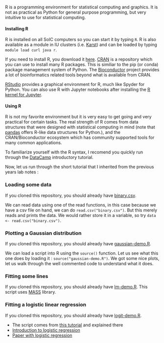 R is a programming environment for statistical computing and graphics.
It is not as practical as Python for general purpose programming, but very intuitive to use for statistical computing.

#### Installing R

R is installed on all SoIC computers so you can start it by typing `R`.
R is also available as a module in IU clusters (i.e. [Karst](https://www.datacamp.com/)) and can be loaded by typing `module load curl java r`.

If you need to install R, you download it [here](https://cloud.r-project.org/).
[CRAN](https://cran.r-project.org/) is a repository which you can use to install many R packages.
This is similiar to the pip (or conda) package management system of Python.
The [Bioconductor](https://bioconductor.org) project provides a lot of bioinformatics related tools beyond what is available from CRAN.

[RStudio](https://www.rstudio.com/) provides a graphical environment for R, much like Spyder for Python.
You can also use R with Jupyter notebooks after installing the [R kernel for Jupyter](https://github.com/IRkernel/IRkernel).

#### Using R

R is not my favorite environment but it is very easy to get going and very practical for certain tasks.
The real strength of R comes from data structures that were designed with statistical computing in mind (note that [pandas](http://pandas.pydata.org/) offers R-like data structures for Python.), and the CRAN/Bioconductor ecosystem which has community supported tools for many common applications.

To familiarize yourself with the R syntax, I recomend you quickly run through the [DataCamp](https://www.datacamp.com/) introductory tutorial.

Now, let us run through the short tutorial that I inherited from the previous years lab notes :

### Loading some data

If you cloned this repository, you should already have [binary.csv](binary.csv).

We can read data using one of the read functions, in this case because we have a csv file on hand, we can do `read.csv("binary.csv")`.
But this merely reads and prints the data.
We would rather store it in a variable, so try `data <- read.csv("binary.csv")`.

### Plotting a Gaussian distribution

If you cloned this repository, you should already have [gaussian-demo.R](gaussian-demo.R).

We can load a script into R using the `source()` function.
Let us see what this one does by loading it  : `source("gaussian-demo.R")`.
We got some nice plots, let us walk through the well commented code to understand what it does.  

### Fitting some lines

If you cloned this repository, you should already have [lm-demo.R](lm-demo.R).
This script uses [MASS](https://cran.r-project.org/web/packages/MASS/index.html) library.

### Fitting a logistic linear regression

If you cloned this repository, you should already have [logit-demo.R](logit-demo.R).

  * The script comes from [this tutorial](http://www.ats.ucla.edu/stat/r/dae/logit.htm) and explained there
  * [Introduction to logistic regression ](http://userwww.sfsu.edu/efc/classes/biol710/logistic/logisticreg.htm)
  * [Paper with logistic regression](http://bioinformatics.oxfordjournals.org/content/23/15/1945.long)
